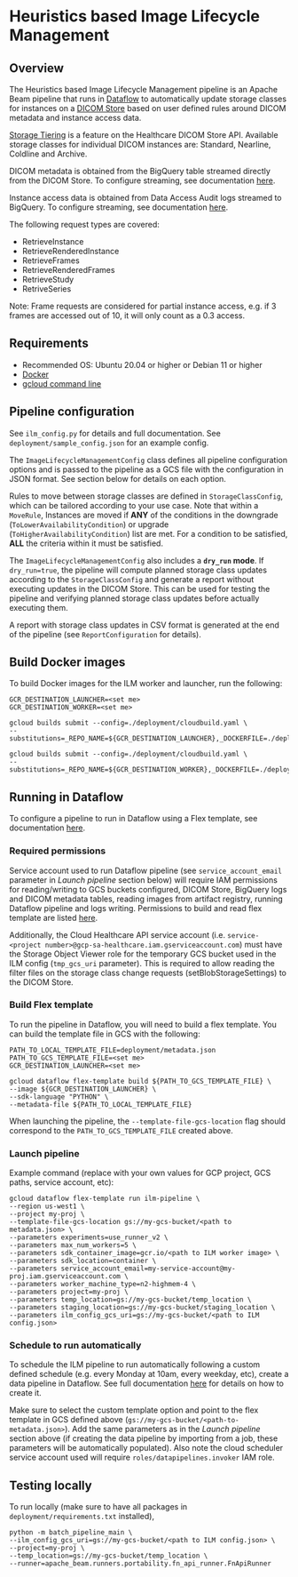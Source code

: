 # Heuristics based Image Lifecycle Management

## Overview

The Heuristics based Image Lifecycle Management pipeline is an Apache Beam
pipeline that runs in [Dataflow](https://cloud.google.com/dataflow) to
automatically update storage classes for instances on a
[DICOM Store](https://cloud.google.com/healthcare-api/docs/how-tos/dicom)
based on user defined rules around DICOM metadata and instance access data.

[Storage Tiering](https://cloud.google.com/storage/docs/storage-classes) is a
feature on the Healthcare DICOM Store API. Available storage classes for
individual DICOM instances are: Standard, Nearline, Coldline and Archive.

DICOM metadata is obtained from the BigQuery table streamed directly from the
DICOM Store. To configure streaming, see documentation
[here](https://cloud.google.com/healthcare-api/docs/how-tos/dicom-bigquery-streaming).

Instance access data is obtained from Data Access Audit logs streamed to
BigQuery. To configure streaming, see documentation
[here](https://cloud.google.com/logging/docs/export/configure_export_v2).

The following request types are covered:

* RetrieveInstance
* RetrieveRenderedInstance
* RetrieveFrames
* RetrieveRenderedFrames
* RetrieveStudy
* RetriveSeries

Note: Frame requests are considered for partial instance access, e.g. if 3
frames are accessed out of 10, it will only count as a 0.3 access.

## Requirements

*  Recommended OS: Ubuntu 20.04 or higher or Debian 11 or higher
*  [Docker](https://docs.docker.com/engine/install/ubuntu/#install-using-the-repository)
*  [gcloud command line](https://cloud.google.com/sdk/docs/install)

## Pipeline configuration

See `ilm_config.py` for details and full documentation. See
`deployment/sample_config.json` for an example config.

The `ImageLifecycleManagementConfig` class defines all pipeline configuration
options and is passed to the pipeline as a GCS file with the configuration in
JSON format. See section below for details on each option.

Rules to move between storage classes are defined in `StorageClassConfig`,
which can be tailored according to your use case. Note that within a `MoveRule`,
Instances are moved if **ANY** of the conditions in the downgrade
(`ToLowerAvailabilityCondition`) or upgrade (`ToHigherAvailabilityCondition`)
list are met. For a condition to be satisfied, **ALL** the criteria within it
must be satisfied.

The `ImageLifecycleManagementConfig` also includes a **`dry_run` mode**. If
`dry_run=true`, the pipeline will compute planned storage class updates
according to the `StorageClassConfig` and generate a report without executing
updates in the DICOM Store. This can be used for testing the pipeline and
verifying planned storage class updates before actually executing them.

A report with storage class updates in CSV format is generated at the end of the
pipeline (see `ReportConfiguration` for details).

## Build Docker images

To build Docker images for the ILM worker and launcher, run the following:

```shell
GCR_DESTINATION_LAUNCHER=<set me>
GCR_DESTINATION_WORKER=<set me>

gcloud builds submit --config=./deployment/cloudbuild.yaml \
--substitutions=_REPO_NAME=${GCR_DESTINATION_LAUNCHER},_DOCKERFILE=./deployment/dataflow_launcher.Dockerfile

gcloud builds submit --config=./deployment/cloudbuild.yaml \
--substitutions=_REPO_NAME=${GCR_DESTINATION_WORKER},_DOCKERFILE=./deployment/dataflow_worker.Dockerfile
```

## Running in Dataflow

To configure a pipeline to run in Dataflow using a Flex template, see
documentation [here](https://cloud.google.com/dataflow/docs/guides/templates/using-flex-templates).

### Required permissions

Service account used to run Dataflow pipeline (see `service_account_email`
parameter in *Launch pipeline* section below) will require IAM permissions
for reading/writing to GCS buckets configured, DICOM Store, BigQuery logs and
DICOM metadata tables, reading images from artifact registry, running Dataflow
pipeline and logs writing. Permissions to build and read flex template are
listed [here](https://cloud.google.com/dataflow/docs/guides/templates/configuring-flex-templates?permissions_to_build_a_flex_template).

Additionally, the Cloud Healthcare API service account (i.e.
`service-<project number>@gcp-sa-healthcare.iam.gserviceaccount.com`) must have
the Storage Object Viewer role for the temporary GCS bucket used in the ILM
config (`tmp_gcs_uri` parameter). This is required to allow reading the filter
files on the storage class change requests (setBlobStorageSettings) to the
DICOM Store.

### Build Flex template

To run the pipeline in Dataflow, you will
need to build a flex template. You can build the template file in GCS with the
following:

```shell
PATH_TO_LOCAL_TEMPLATE_FILE=deployment/metadata.json
PATH_TO_GCS_TEMPLATE_FILE=<set me>
GCR_DESTINATION_LAUNCHER=<set me>

gcloud dataflow flex-template build ${PATH_TO_GCS_TEMPLATE_FILE} \
--image ${GCR_DESTINATION_LAUNCHER} \
--sdk-language "PYTHON" \
--metadata-file ${PATH_TO_LOCAL_TEMPLATE_FILE}
```

When launching the pipeline, the `--template-file-gcs-location` flag should
correspond to the `PATH_TO_GCS_TEMPLATE_FILE` created above.

### Launch pipeline

Example command (replace with your own values for GCP project, GCS paths,
service account, etc):

```shell
gcloud dataflow flex-template run ilm-pipeline \
--region us-west1 \
--project my-proj \
--template-file-gcs-location gs://my-gcs-bucket/<path to metadata.json> \
--parameters experiments=use_runner_v2 \
--parameters max_num_workers=5 \
--parameters sdk_container_image=gcr.io/<path to ILM worker image> \
--parameters sdk_location=container \
--parameters service_account_email=my-service-account@my-proj.iam.gserviceaccount.com \
--parameters worker_machine_type=n2-highmem-4 \
--parameters project=my-proj \
--parameters temp_location=gs://my-gcs-bucket/temp_location \
--parameters staging_location=gs://my-gcs-bucket/staging_location \
--parameters ilm_config_gcs_uri=gs://my-gcs-bucket/<path to ILM config.json>
```

### Schedule to run automatically

To schedule the ILM pipeline to run automatically following a custom defined
schedule (e.g. every Monday at 10am, every weekday, etc), create a data pipeline
in Dataflow. See full documentation [here](https://cloud.google.com/dataflow/docs/guides/data-pipelines#create_a_data_pipeline)
for details on how to create it.

Make sure to select the custom template option and point to the flex template in
GCS defined above (`gs://my-gcs-bucket/<path-to-metadata.json>`). Add the same
parameters as in the *Launch pipeline* section above (if creating the data
pipeline by importing from a job, these parameters will be automatically
populated). Also note the cloud scheduler service account used will require
`roles/datapipelines.invoker` IAM role.

## Testing locally

To run locally (make sure to have all packages in `deployment/requirements.txt`
installed),

```
python -m batch_pipeline_main \
--ilm_config_gcs_uri=gs://my-gcs-bucket/<path to ILM config.json> \
--project=my-proj \
--temp_location=gs://my-gcs-bucket/temp_location \
--runner=apache_beam.runners.portability.fn_api_runner.FnApiRunner
```
